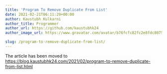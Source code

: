 ```yaml
---
title: 'Program To Remove Duplicate From List'
date: 2021-02-21T06:11:29+00:00
author: Kaustubh Kulkarni
author_title: Programmer
author_url: https://github.com/kaustubhk24
author_image_url: https://www.gravatar.com/avatar/b76fcfc82fc2e8fdc8075636f1735f61?s=200

slug: /program-to-remove-duplicate-from-list/
---
```

The article has been moved to https://blog.kaustubhk24.com/2021/02/program-to-remove-duplicate-from-list.html